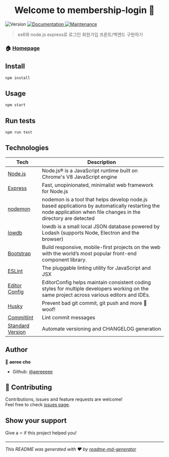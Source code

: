 <h1 align="center">Welcome to membership-login 👋</h1>
<p>
  <img alt="Version" src="https://img.shields.io/badge/version-1.0.0-blue.svg?cacheSeconds=2592000" />
  <a href="https://github.com/aereeeee/membership-login#readme">
    <img alt="Documentation" src="https://img.shields.io/badge/documentation-yes-brightgreen.svg" target="_blank" />
  </a>
  <a href="https://github.com/aereeeee/membership-login/graphs/commit-activity">
    <img alt="Maintenance" src="https://img.shields.io/badge/Maintained%3F-yes-green.svg" target="_blank" />
  </a>
</p>

> es6와 node.js express로 로그인 회원가입 프론트/백엔드 구현하기

### 🏠 [Homepage](https://github.com/aereeeee/membership-login#readme)

## Install

```sh
npm install
```

## Usage

```sh
npm start
```

## Run tests

```sh
npm run test
```

## Technologies

| **Tech** | **Description** |
|----------|-------|
| [Node.js](https://nodejs.org/ko/) | Node.js® is a JavaScript runtime built on Chrome's V8 JavaScript engine |
| [Express](https://expressjs.com/) | Fast, unopinionated, minimalist web framework for Node.js |
| [nodemon](https://www.npmjs.com/package/nodemon) | nodemon is a tool that helps develop node.js based applications by automatically restarting the node application when file changes in the directory are detected |
| [lowdb](https://github.com/typicode/lowdb) | lowdb is a small local JSON database powered by Lodash (supports Node, Electron and the browser) |
| [Bootstrap](https://getbootstrap.com/) | Build responsive, mobile-first projects on the web with the world’s most popular front-end component library. |
| [ESLint](https://eslint.org/) | The pluggable linting utility for JavaScript and JSX |
| [Editor Config](https://editorconfig.org) | EditorConfig helps maintain consistent coding styles for multiple developers working on the same project across various editors and IDEs. |
| [Husky](https://github.com/typicode/husky) | Prevent bad git commit, git push and more 🐶 woof! |
| [Commitlint](https://commitlint.js.org) | Lint commit messages |
| [Standard Version](https://github.com/conventional-changelog/standard-version) | Automate versioning and CHANGELOG generation |


## Author

👤 **aeree cho**

* Github: [@aereeeee](https://github.com/aereeeee)

## 🤝 Contributing

Contributions, issues and feature requests are welcome!<br />Feel free to check [issues page](https://github.com/aereeeee/membership-login/issues).

## Show your support

Give a ⭐️ if this project helped you!

***
_This README was generated with ❤️ by [readme-md-generator](https://github.com/kefranabg/readme-md-generator)_